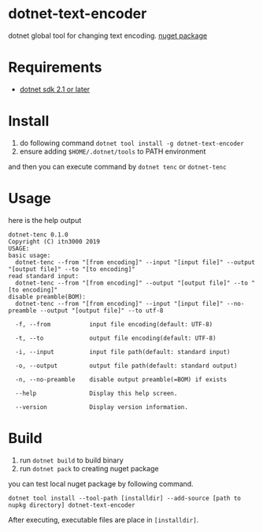 # dotnet-text-encoder

dotnet global tool for changing text encoding.
[nuget package](https://www.nuget.org/packages/dotnet-text-encoder/)

# Requirements

* [dotnet sdk 2.1 or later](https://dotnet.microsoft.com/download)

# Install

1. do following command
    `dotnet tool install -g dotnet-text-encoder`
2. ensure adding `$HOME/.dotnet/tools` to PATH environment

and then you can execute command by `dotnet tenc` or `dotnet-tenc`

# Usage

here is the help output

```
dotnet-tenc 0.1.0
Copyright (C) itn3000 2019
USAGE:
basic usage:
  dotnet-tenc --from "[from encoding]" --input "[input file]" --output "[output file]" --to "[to encoding]"
read standard input:
  dotnet-tenc --from "[from encoding]" --output "[output file]" --to "[to encoding]"
disable preamble(BOM):
  dotnet-tenc --from "[from encoding]" --input "[input file]" --no-preamble --output "[output file]" --to utf-8

  -f, --from           input file encoding(default: UTF-8)

  -t, --to             output file encoding(default: UTF-8)

  -i, --input          input file path(default: standard input)

  -o, --output         output file path(default: standard output)

  -n, --no-preamble    disable output preamble(=BOM) if exists

  --help               Display this help screen.

  --version            Display version information.
```

# Build

1. run `dotnet build` to build binary
2. run `dotnet pack` to creating nuget package

you can test local nuget package by following command.

`dotnet tool install --tool-path [installdir] --add-source [path to nupkg directory] dotnet-text-encoder`

After executing, executable files are place in `[installdir]`.
